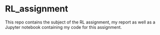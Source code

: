 # RL_assignment

This repo contains the subject of the RL assignment, my report as well as a Jupyter notebook containing my code for this assignment.
